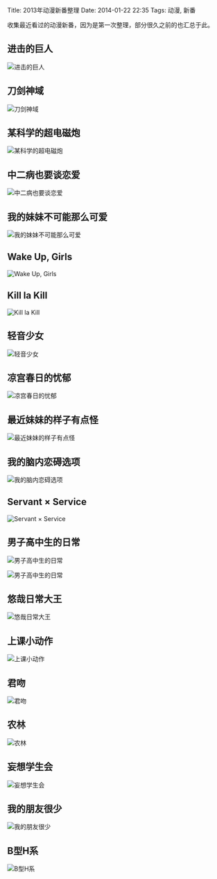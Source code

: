 Title: 2013年动漫新番整理
Date: 2014-01-22 22:35
Tags: 动漫, 新番

[1]: /static/images/cartoon/JinJiDeJuRen.jpg
[2]: /static/images/cartoon/DaoJianShenYu.jpg
[3]: /static/images/cartoon/MouKeXueDeChaoDianCiPao.jpg
[4]: /static/images/cartoon/ZhongErBingYeYaoTanLianAi.jpg
[5]: /static/images/cartoon/WoDeMeiMeiBuKeNengNaMeKeAi.jpg
[6]: /static/images/cartoon/WakeUpGirls.jpg
[7]: /static/images/cartoon/KillLaKill.jpg
[8]: /static/images/cartoon/QingYinShaoNv.jpg
[9]: /static/images/cartoon/LiangGongChunRiDeYouYu.jpg
[10]: /static/images/cartoon/ZuiJinMeiMeiDeYangZiYouDianGuai.jpg
[11]: /static/images/cartoon/WoDeNaoNeiLianAiXuanXiang.jpg
[12]: /static/images/cartoon/ServantXService.jpg
[13]: /static/images/cartoon/NanZiGaoZhongShengDeRiChang.jpg
[14]: /static/images/cartoon/NanZiGaoZhongShengDeRiChang_1.jpg
[15]: /static/images/cartoon/NanZiGaoZhongShengDeRiChang_2.jpg
[16]: /static/images/cartoon/YouZaiRiChangDaWang.jpg
[17]: /static/images/cartoon/ShangKeXiaoDongZuo.jpg
[18]: /static/images/cartoon/JunWen.jpg
[19]: /static/images/cartoon/NongLin.jpg
[20]: /static/images/cartoon/WangXiangXueShengHui.jpg
[21]: /static/images/cartoon/WoDePengYouHenShao.jpg
[22]: /static/images/cartoon/BXingHXi.jpg

收集最近看过的动漫新番，因为是第一次整理，部分很久之前的也汇总于此。

## 进击的巨人
![进击的巨人][1]

## 刀剑神域
![刀剑神域][2]

## 某科学的超电磁炮
![某科学的超电磁炮][3]

## 中二病也要谈恋爱
![中二病也要谈恋爱][4]

## 我的妹妹不可能那么可爱
![我的妹妹不可能那么可爱][5]

## Wake Up, Girls
![Wake Up, Girls][6]

## Kill la Kill
![Kill la Kill][7]

## 轻音少女
![轻音少女][8]

## 凉宫春日的忧郁
![凉宫春日的忧郁][9]

## 最近妹妹的样子有点怪
![最近妹妹的样子有点怪][10]

## 我的脑内恋碍选项
![我的脑内恋碍选项][11]

## Servant × Service
![Servant × Service][12]

## 男子高中生的日常
![男子高中生的日常][14]

![男子高中生的日常][15]

## 悠哉日常大王
![悠哉日常大王][16]

## 上课小动作
![上课小动作][17]

## 君吻
![君吻][18]

## 农林
![农林][19]

## 妄想学生会
![妄想学生会][20]

## 我的朋友很少
![我的朋友很少][21]

## B型H系
![B型H系][22]

